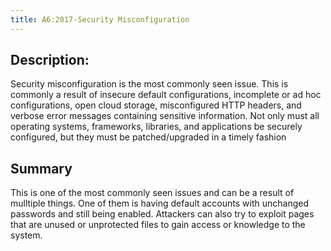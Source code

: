 ```yaml
---
title: A6:2017-Security Misconfiguration
---
```

## Description:
Security misconfiguration is the most commonly seen issue. This is commonly a result of insecure default configurations, incomplete or ad hoc configurations, open cloud storage, misconfigured HTTP headers, and verbose error messages containing sensitive information. Not only must all operating systems, frameworks, libraries, and applications be securely configured, but they must be patched/upgraded in a timely fashion

## Summary
This is one of the most commonly seen issues and can be a result of mulltiple things. One of them is having default accounts with unchanged passwords and still being enabled. Attackers can also try to exploit pages that are unused or unprotected files to gain access or knowledge to the system. 
